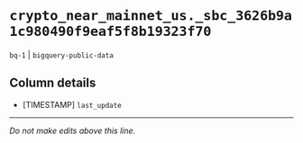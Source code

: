 # `crypto_near_mainnet_us._sbc_3626b9a1c980490f9eaf5f8b19323f70`
`bq-1` | `bigquery-public-data`

## Column details
* [TIMESTAMP] `last_update`

-------------------------------------------------------------------------------
*Do not make edits above this line.*
